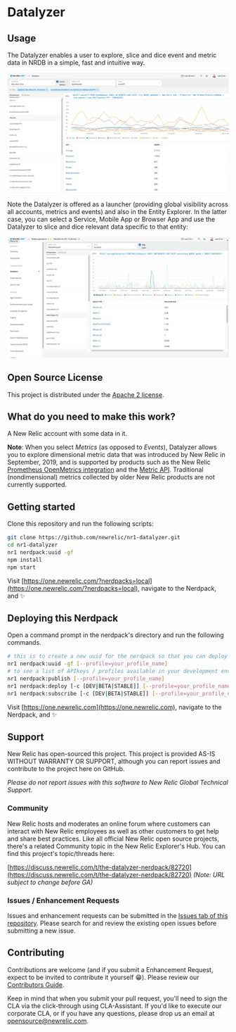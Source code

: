 # Datalyzer

## Usage

The Datalyzer enables a user to explore, slice and dice event and metric
data in NRDB in a simple, fast and intuitive way. 

![screenshot](./screenshots/screenshot.png)

Note the Datalyzer is offered as a launcher (providing global visibility across
all accounts, metrics and events) and also in the Entity Explorer. In the latter
case, you can select a Service, Mobile App or Browser App and use the Datalyzer
to slice and dice relevant data specific to that entity:

![screenshot](./screenshots/screenshot-2.png)

## Open Source License

This project is distributed under the [Apache 2 license](blob/master/LICENSE).

## What do you need to make this work?

A New Relic account with some data in it.

**Note**: When you select _Metrics_ (as opposed to _Events_), Datalyzer
allows you to explore dimensional metric data that was introduced by New Relic
in September, 2019, and is supported by products such as the New Relic
[Prometheus OpenMetrics integration](https://docs.newrelic.com/docs/new-relic-prometheus-openmetrics-integration-kubernetes) and the [Metric API](https://docs.newrelic.com/docs/introduction-new-relic-metric-api). 
Traditional (nondimensional) metrics collected by older New Relic products are not currently supported.

## Getting started

Clone this repository and run the following scripts:

```bash
git clone https://github.com/newrelic/nr1-datalyzer.git
cd nr1-datalyzer
nr1 nerdpack:uuid -gf
npm install
npm start
```

Visit [https://one.newrelic.com/?nerdpacks=local](https://one.newrelic.com/?nerdpacks=local), navigate to the Nerdpack, and :sparkles:

## Deploying this Nerdpack

Open a command prompt in the nerdpack's directory and run the following commands.

```bash
# this is to create a new uuid for the nerdpack so that you can deploy it to your account
nr1 nerdpack:uuid -gf [--profile=your_profile_name]
# to see a list of APIkeys / profiles available in your development environment, run nr1 credentials:list
nr1 nerdpack:publish [--profile=your_profile_name]
nr1 nerdpack:deploy [-c [DEV|BETA|STABLE]] [--profile=your_profile_name]
nr1 nerdpack:subscribe [-c [DEV|BETA|STABLE]] [--profile=your_profile_name]
```

Visit [https://one.newrelic.com](https://one.newrelic.com), navigate to the Nerdpack, and :sparkles:

## Support

New Relic has open-sourced this project. This project is provided AS-IS WITHOUT WARRANTY OR SUPPORT, although you can report issues and contribute to the project here on GitHub.

_Please do not report issues with this software to New Relic Global Technical Support._

### Community

New Relic hosts and moderates an online forum where customers can interact with New Relic employees as well as other customers to get help and share best practices. Like all official New Relic open source projects, there's a related Community topic in the New Relic Explorer's Hub. You can find this project's topic/threads here:

[https://discuss.newrelic.com/t/the-datalyzer-nerdpack/82720](https://discuss.newrelic.com/t/the-datalyzer-nerdpack/82720)
*(Note: URL subject to change before GA)*

### Issues / Enhancement Requests

Issues and enhancement requests can be submitted in the [Issues tab of this repository](../../issues). Please search for and review the existing open issues before submitting a new issue.

## Contributing

Contributions are welcome (and if you submit a Enhancement Request, expect to be invited to contribute it yourself :grin:). Please review our [Contributors Guide](CONTRIBUTING.md).

Keep in mind that when you submit your pull request, you'll need to sign the CLA via the click-through using CLA-Assistant. If you'd like to execute our corporate CLA, or if you have any questions, please drop us an email at opensource@newrelic.com.

